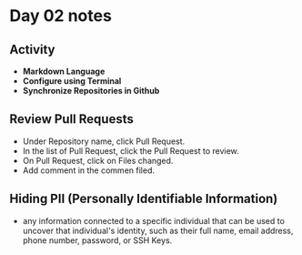 # Day 02 notes

## Activity

- **Markdown Language**
- **Configure using Terminal**
- **Synchronize Repositories in Github**

## Review Pull Requests
-   Under Repository name, click Pull Request.
-   In the list of Pull Request, click the Pull Request to review.
-   On Pull Request, click on Files changed.
-   Add comment in the commen filed.

## Hiding PII (Personally Identifiable Information)
-   any information connected to a specific individual that can be used to uncover that individual's identity, such as their full name, email address, phone number, password, or SSH Keys.

